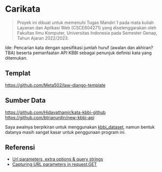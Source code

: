 # Carikata

> Proyek ini dibuat untuk memenuhi Tugas Mandiri 1 pada mata kuliah Layanan dan Aplikasi Web (CSCE604271) yang diselenggarakan oleh Fakultas Ilmu Komputer, Universitas Indonesia pada Semester Genap, Tahun Ajaran 2022/2023.

Ide: Pencarian kata dengan spesifikasi jumlah huruf (awalan dan akhiran? TBA) beserta pemanfaatan API KBBI sebagai penunjuk definisi kata yang ditemukan.

## Templat

<https://github.com/Meta502/law-django-template>

## Sumber Data

<https://github.com/Hidayathamir/kata-kbbi-github>
<https://github.com/btrianurdin/new-kbbi-api>

Saya awalnya berpikiran untuk menggunakan [kbbi_dataset](https://github.com/fdciabdul/kbbi_dataset), namun bentuk datanya masih sangat kasar untuk penggunaan program ini.

## Referensi

- [Url parameters, extra options & query strings](https://www.webforefront.com/django/accessurlparamstemplates.html)
- [Capturing URL parameters in request.GET](https://stackoverflow.com/a/50714430)

[comment]: # (Harus install requests di pip)
